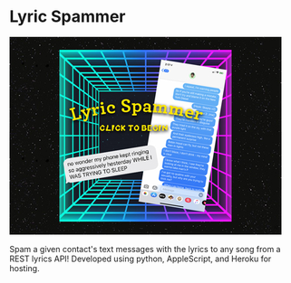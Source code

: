 # Lyric Spammer

![heroImage](https://github.com/ShaylanDias/LyricSpammer/blob/master/lyricspammer.jpg)

Spam a given contact's text messages with the lyrics to any song from a REST lyrics API! 
Developed using python, AppleScript, and Heroku for hosting.
